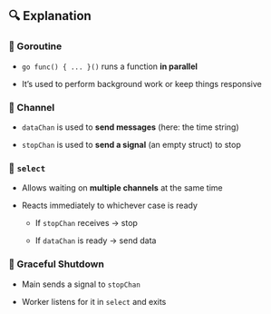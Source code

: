 ## 🔍 Explanation

### 🧵 Goroutine

- `go func() { ... }()` runs a function **in parallel**
    
- It’s used to perform background work or keep things responsive
    

### 📡 Channel

- `dataChan` is used to **send messages** (here: the time string)
    
- `stopChan` is used to **send a signal** (an empty struct) to stop
    

### 🔀 `select`

- Allows waiting on **multiple channels** at the same time
    
- Reacts immediately to whichever case is ready
    
    - If `stopChan` receives → stop
        
    - If `dataChan` is ready → send data
        

### 🧼 Graceful Shutdown

- Main sends a signal to `stopChan`
    
- Worker listens for it in `select` and exits